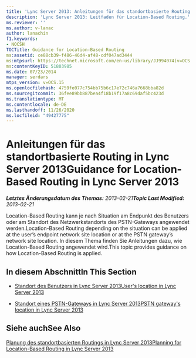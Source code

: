 ```yaml
---
title: 'Lync Server 2013: Anleitungen für das standortbasierte Routing'
description: 'Lync Server 2013: Leitfaden für Location-Based Routing.'
ms.reviewer: ''
ms.author: v-lanac
author: lanachin
f1.keywords:
- NOCSH
TOCTitle: Guidance for Location-Based Routing
ms:assetid: ce88cb39-f486-46d4-af48-cdf047ad3444
ms:mtpsurl: https://technet.microsoft.com/en-us/library/JJ994074(v=OCS.15)
ms:contentKeyID: 51803985
ms.date: 07/23/2014
manager: serdars
mtps_version: v=OCS.15
ms.openlocfilehash: 4759fe077c754bb75b6c17e72c746a7668bba82d
ms.sourcegitcommit: 36fee89bb887bea4f18b19f17a8c69daf5bc423d
ms.translationtype: MT
ms.contentlocale: de-DE
ms.lasthandoff: 11/26/2020
ms.locfileid: "49427775"
---
```

# <a name="guidance-for-location-based-routing-in-lync-server-2013"></a><span data-ttu-id="c5e35-103">Anleitungen für das standortbasierte Routing in Lync Server 2013</span><span class="sxs-lookup"><span data-stu-id="c5e35-103">Guidance for Location-Based Routing in Lync Server 2013</span></span>

<div data-xmlns="http://www.w3.org/1999/xhtml">

<div class="topic" data-xmlns="http://www.w3.org/1999/xhtml" data-msxsl="urn:schemas-microsoft-com:xslt" data-cs="https://msdn.microsoft.com/">

<div data-asp="https://msdn2.microsoft.com/asp">



</div>

<div id="mainSection">

<div id="mainBody"><span data-ttu-id="c5e35-104">

<span> </span></span><span class="sxs-lookup"><span data-stu-id="c5e35-104">

<span> </span></span></span>

<span data-ttu-id="c5e35-105">_**Letztes Änderungsdatum des Themas:** 2013-02-21_</span><span class="sxs-lookup"><span data-stu-id="c5e35-105">_**Topic Last Modified:** 2013-02-21_</span></span>

<span data-ttu-id="c5e35-106">Location-Based Routing kann je nach Situation am Endpunkt des Benutzers oder am Standort des Netzwerkstandorts des PSTN-Gateways angewendet werden.</span><span class="sxs-lookup"><span data-stu-id="c5e35-106">Location-Based Routing depending on the situation can be applied at the user’s endpoint network site location or at the PSTN gateway’s network site location.</span></span> <span data-ttu-id="c5e35-107">In diesem Thema finden Sie Anleitungen dazu, wie Location-Based Routing angewendet wird.</span><span class="sxs-lookup"><span data-stu-id="c5e35-107">This topic provides guidance on how Location-Based Routing is applied.</span></span>

<div>

## <a name="in-this-section"></a><span data-ttu-id="c5e35-108">In diesem Abschnitt</span><span class="sxs-lookup"><span data-stu-id="c5e35-108">In This Section</span></span>

  - [<span data-ttu-id="c5e35-109">Standort des Benutzers in Lync Server 2013</span><span class="sxs-lookup"><span data-stu-id="c5e35-109">User's location in Lync Server 2013</span></span>](lync-server-2013-user-s-location.md)

  - [<span data-ttu-id="c5e35-110">Standort eines PSTN-Gateways in Lync Server 2013</span><span class="sxs-lookup"><span data-stu-id="c5e35-110">PSTN gateway's location in Lync Server 2013</span></span>](lync-server-2013-pstn-gateway-s-location.md)

</div>

<div>

## <a name="see-also"></a><span data-ttu-id="c5e35-111">Siehe auch</span><span class="sxs-lookup"><span data-stu-id="c5e35-111">See Also</span></span>


[<span data-ttu-id="c5e35-112">Planung des standortbasierten Routings in Lync Server 2013</span><span class="sxs-lookup"><span data-stu-id="c5e35-112">Planning for Location-Based Routing in Lync Server 2013</span></span>](lync-server-2013-planning-for-location-based-routing.md)  
  

<span data-ttu-id="c5e35-113"></div>

</div>

<span> </span>

</div>

</div>

</span><span class="sxs-lookup"><span data-stu-id="c5e35-113"></div>

</div>

<span> </span>

</div>

</div>

</span></span></div>

